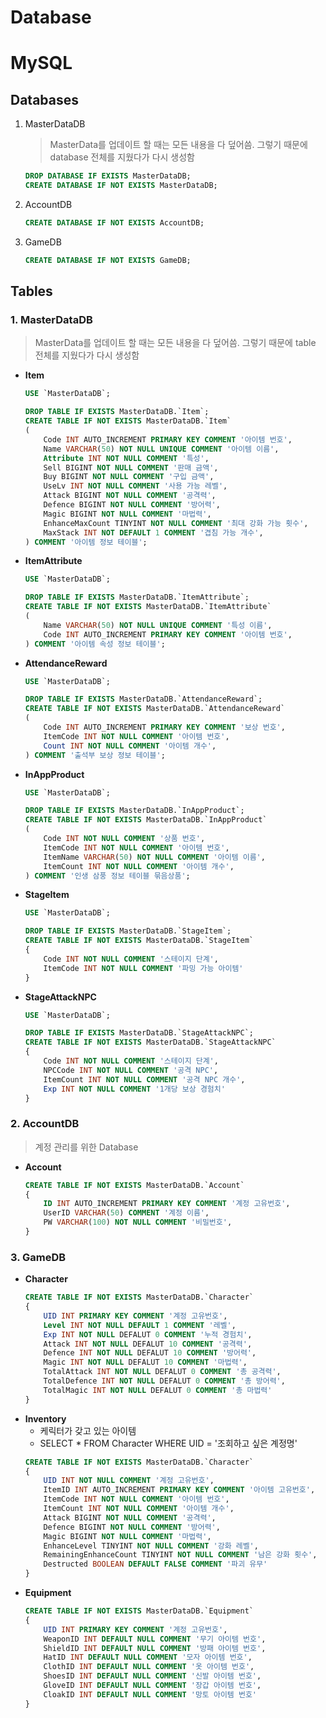 # Database

# MySQL
## Databases
1. MasterDataDB
    > MasterData를 업데이트 할 때는 모든 내용을 다 덮어씀. 그렇기 때문에 database 전체를 지웠다가 다시 생성함
    ``` sql
    DROP DATABASE IF EXISTS MasterDataDB;
    CREATE DATABASE IF NOT EXISTS MasterDataDB;
    ```
2. AccountDB
    ``` sql
    CREATE DATABASE IF NOT EXISTS AccountDB;
    ```
3. GameDB
    ``` sql
    CREATE DATABASE IF NOT EXISTS GameDB;
    ```

## Tables
### 1. MasterDataDB
> MasterData를 업데이트 할 때는 모든 내용을 다 덮어씀. 그렇기 때문에 table 전체를 지웠다가 다시 생성함
* **Item**
    ``` sql
    USE `MasterDataDB`;

    DROP TABLE IF EXISTS MasterDataDB.`Item`;
    CREATE TABLE IF NOT EXISTS MasterDataDB.`Item`
    (
        Code INT AUTO_INCREMENT PRIMARY KEY COMMENT '아이템 번호',
        Name VARCHAR(50) NOT NULL UNIQUE COMMENT '아이템 이름',
        Attribute INT NOT NULL COMMENT '특성',
        Sell BIGINT NOT NULL COMMENT '판매 금액',
        Buy BIGINT NOT NULL COMMENT '구입 금액',
        UseLv INT NOT NULL COMMENT '사용 가능 레벨',
        Attack BIGINT NOT NULL COMMENT '공격력',
        Defence BIGINT NOT NULL COMMENT '방어력',
        Magic BIGINT NOT NULL COMMENT '마법력',
        EnhanceMaxCount TINYINT NOT NULL COMMENT '최대 강화 가능 횟수',
        MaxStack INT NOT DEFAULT 1 COMMENT '겹침 가능 개수',
    ) COMMENT '아이템 정보 테이블';
    ```
* **ItemAttribute**
    ``` sql
    USE `MasterDataDB`;

    DROP TABLE IF EXISTS MasterDataDB.`ItemAttribute`;
    CREATE TABLE IF NOT EXISTS MasterDataDB.`ItemAttribute`
    (
        Name VARCHAR(50) NOT NULL UNIQUE COMMENT '특성 이름',
        Code INT AUTO_INCREMENT PRIMARY KEY COMMENT '아이템 번호',
    ) COMMENT '아이템 속성 정보 테이블';
    ```
* **AttendanceReward**
    ``` sql
    USE `MasterDataDB`;

    DROP TABLE IF EXISTS MasterDataDB.`AttendanceReward`;
    CREATE TABLE IF NOT EXISTS MasterDataDB.`AttendanceReward`
    (
        Code INT AUTO_INCREMENT PRIMARY KEY COMMENT '보상 번호',
        ItemCode INT NOT NULL COMMENT '아이템 번호',
        Count INT NOT NULL COMMENT '아이템 개수',
    ) COMMENT '출석부 보상 정보 테이블';
    ```
* **InAppProduct**
    ``` sql
    USE `MasterDataDB`;

    DROP TABLE IF EXISTS MasterDataDB.`InAppProduct`;
    CREATE TABLE IF NOT EXISTS MasterDataDB.`InAppProduct`
    (
        Code INT NOT NULL COMMENT '상품 번호',
        ItemCode INT NOT NULL COMMENT '아이템 번호',
        ItemName VARCHAR(50) NOT NULL COMMENT '아이템 이름',
        ItemCount INT NOT NULL COMMENT '아이템 개수',
    ) COMMENT '인생 삼풍 정보 테이블 묶음상품';
    ```
* **StageItem**
    ``` sql
    USE `MasterDataDB`;

    DROP TABLE IF EXISTS MasterDataDB.`StageItem`;
    CREATE TABLE IF NOT EXISTS MasterDataDB.`StageItem`
    {
        Code INT NOT NULL COMMENT '스테이지 단계',
        ItemCode INT NOT NULL COMMENT '파밍 가능 아이템'
    }
    ```
* **StageAttackNPC**
    ``` sql
    USE `MasterDataDB`;

    DROP TABLE IF EXISTS MasterDataDB.`StageAttackNPC`;
    CREATE TABLE IF NOT EXISTS MasterDataDB.`StageAttackNPC`
    {
        Code INT NOT NULL COMMENT '스테이지 단계',
        NPCCode INT NOT NULL COMMENT '공격 NPC',
        ItemCount INT NOT NULL COMMENT '공격 NPC 개수',
        Exp INT NOT NULL COMMENT '1개당 보상 경험치'
    }
    ```

### 2. AccountDB
> 계정 관리를 위한 Database
* **Account**
    ``` sql
    CREATE TABLE IF NOT EXISTS MasterDataDB.`Account`
    {
        ID INT AUTO_INCREMENT PRIMARY KEY COMMENT '계정 고유번호',
        UserID VARCHAR(50) COMMENT '계정 이름',
        PW VARCHAR(100) NOT NULL COMMENT '비밀번호',
    }
    ```

### 3. GameDB
* **Character**
    ``` sql
    CREATE TABLE IF NOT EXISTS MasterDataDB.`Character`
    {
        UID INT PRIMARY KEY COMMENT '계정 고유번호',
        Level INT NOT NULL DEFAULT 1 COMMENT '레벨',
        Exp INT NOT NULL DEFALUT 0 COMMENT '누적 경험치',
        Attack INT NOT NULL DEFALUT 10 COMMENT '공격력',
        Defence INT NOT NULL DEFALUT 10 COMMENT '방어력',
        Magic INT NOT NULL DEFALUT 10 COMMENT '마법력',
        TotalAttack INT NOT NULL DEFALUT 0 COMMENT '총 공격력',
        TotalDefence INT NOT NULL DEFALUT 0 COMMENT '총 방어력',
        TotalMagic INT NOT NULL DEFALUT 0 COMMENT '총 마법력'
    }
    ```
* **Inventory**
    * 케릭터가 갖고 있는 아이템
    * SELECT * FROM Character WHERE UID = '조회하고 싶은 계정명'
    ``` sql
    CREATE TABLE IF NOT EXISTS MasterDataDB.`Character`
    {
        UID INT NOT NULL COMMENT '계정 고유번호',
        ItemID INT AUTO_INCREMENT PRIMARY KEY COMMENT '아이템 고유번호',
        ItemCode INT NOT NULL COMMENT '아이템 번호',
        ItemCount INT NOT NULL COMMENT '아이템 개수',
        Attack BIGINT NOT NULL COMMENT '공격력',
        Defence BIGINT NOT NULL COMMENT '방어력',
        Magic BIGINT NOT NULL COMMENT '마법력',
        EnhanceLevel TINYINT NOT NULL COMMENT '강화 레벨',
        RemainingEnhanceCount TINYINT NOT NULL COMMENT '남은 강화 횟수',
        Destructed BOOLEAN DEFAULT FALSE COMMENT '파괴 유무'
    }
    ```
* **Equipment**
    ``` sql
    CREATE TABLE IF NOT EXISTS MasterDataDB.`Equipment`
    {
        UID INT PRIMARY KEY COMMENT '계정 고유번호',
        WeaponID INT DEFAULT NULL COMMENT '무기 아이템 번호',
        ShieldID INT DEFAULT NULL COMMENT '방패 아이템 번호',
        HatID INT DEFAULT NULL COMMENT '모자 아이템 번호',
        ClothID INT DEFAULT NULL COMMENT '옷 아이템 번호',
        ShoesID INT DEFAULT NULL COMMENT '신발 아이템 번호',
        GloveID INT DEFAULT NULL COMMENT '장갑 아이템 번호',
        CloakID INT DEFAULT NULL COMMENT '망토 아이템 번호'
    }
    ```